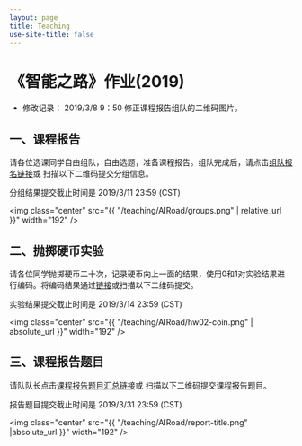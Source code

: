 ```yaml
---
layout: page
title: Teaching
use-site-title: false
---
```


# 《智能之路》作业(2019)

- 修改记录： 2019/3/8 9：50 修正课程报告组队的二维码图片。

## 一、课程报告

请各位选课同学自由组队，自由选题，准备课程报告。组队完成后，请点击[组队报名链接](https://forms.office.com/Pages/ResponsePage.aspx?id=DQSIkWdsW0yxEjajBLZtrQAAAAAAAAAAAAN__qywqz5UQ1Y2RTFHWk5HVUtRNVhNUFM3TFc1RkE5SC4u)或
扫描以下二维码提交分组信息。

分组结果提交截止时间是 2019/3/11 23:59 (CST)

<img class="center" src="{{ "/teaching/AIRoad/groups.png" | relative_url }}" width="192" />


## 二、抛掷硬币实验

请各位同学抛掷硬币二十次，记录硬币向上一面的结果，使用0和1对实验结果进行编码。将编码结果通过[链接](https://forms.office.com/Pages/ResponsePage.aspx?id=DQSIkWdsW0yxEjajBLZtrQAAAAAAAAAAAAN__qywqz5UM0lZN1VMUTFGSzBTNFBJUDk5V1VGSTRMUC4u)或扫描以下二维码提交。

实验结果提交截止时间是 2019/3/14 23:59 (CST)

<img class="center" src="{{ "/teaching/AIRoad/hw02-coin.png" | absolute_url }}" width="192" />


## 三、课程报告题目

请队队长点击[课程报告题目汇总链接](https://forms.office.com/Pages/ResponsePage.aspx?id=DQSIkWdsW0yxEjajBLZtrQAAAAAAAAAAAAN__qywqz5UOThMUE0xQ1hBQ1E0SU03QzZITjc0TUtZSC4u)或
扫描以下二维码提交课程报告题目。

报告题目提交截止时间是 2019/3/31 23:59 (CST)

<img class="center" src="{{ "/teaching/AIRoad/report-title.png" |absolute_url }}" width="192" />
